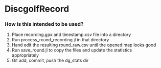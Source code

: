 # DiscgolfRecord


### How is this intended to be used?
 1. Place recording.gpx and timestamp.csv file into a directory
 2. Run process_round_recording.jl in that directory
 3. Hand edit the resulting round_raw.csv until the opened map looks good
 4. Run save_round.jl to copy the files and update the statistics appropriately
 5. Git add, commit, push the dg_stats dir
 
